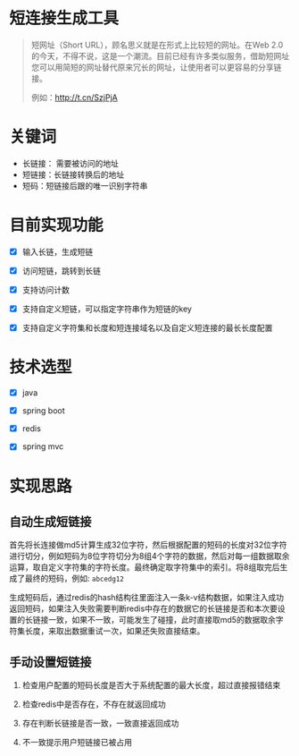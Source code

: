 # 短连接生成工具

> 短网址（Short URL），顾名思义就是在形式上比较短的网址。在Web 2.0的今天，不得不说，这是一个潮流。目前已经有许多类似服务，借助短网址您可以用简短的网址替代原来冗长的网址，让使用者可以更容易的分享链接。
>
> 例如：http://t.cn/SzjPjA

# 关键词

* 长链接： 需要被访问的地址
* 短链接：长链接转换后的地址
* 短码：短链接后跟的唯一识别字符串

# 目前实现功能

- [x] 输入⻓链，生成短链
- [x] 访问短链，跳转到⻓链
- [x] 支持访问计数
- [x] 支持自定义短链，可以指定字符串作为短链的key 
- [x] 支持自定义字符集和长度和短连接域名以及自定义短连接的最长长度配置



# 技术选型

- [x] java
- [x] spring boot
- [x] redis
- [x] spring mvc



# 实现思路

## 自动生成短链接

首先将长连接做md5计算生成32位字符，然后根据配置的短码的长度对32位字符进行切分，例如短码为8位字符切分为8组4个字符的数据，然后对每一组数据取余运算，取自定义字符集的字符长度。最终确定取字符集中的索引。将8组取完后生成了最终的短码，例如: `abcedg12`

生成短码后，通过redis的hash结构往里面注入一条k-v结构数据，如果注入成功返回短码，如果注入失败需要判断redis中存在的数据它的长链接是否和本次要设置的长链接一致，如果不一致，可能发生了碰撞，此时直接取md5的数据取余字符集长度，来取出数据重试一次，如果还失败直接结束。



## 手动设置短链接

1. 检查用户配置的短码长度是否大于系统配置的最大长度，超过直接报错结束

2. 检查redis中是否存在，不存在就返回成功
3. 存在判断长链接是否一致，一致直接返回成功
4. 不一致提示用户短链接已被占用